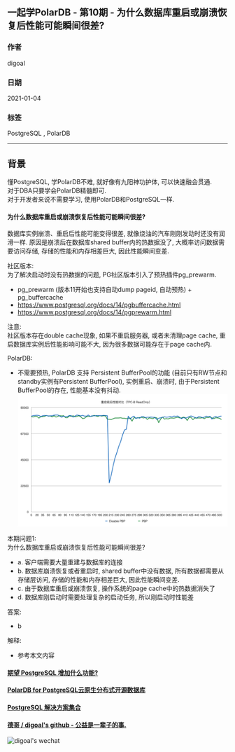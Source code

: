 ## 一起学PolarDB - 第10期 - 为什么数据库重启或崩溃恢复后性能可能瞬间很差?     
                                
### 作者                         
digoal                                
                                
### 日期                                
2021-01-04                               
                                
### 标签                                
PostgreSQL , PolarDB                                 
                                
----                                
                                
## 背景                
懂PostgreSQL, 学PolarDB不难, 就好像有九阳神功护体, 可以快速融会贯通.                       
对于DBA只要学会PolarDB精髓即可.                       
对于开发者来说不需要学习, 使用PolarDB和PostgreSQL一样.                                  
            
#### 为什么数据库重启或崩溃恢复后性能可能瞬间很差?        
数据库实例崩溃、重启后性能可能变得很差, 就像烧油的汽车刚刚发动时还没有润滑一样. 原因是崩溃后在数据库shared buffer内的热数据没了, 大概率访问数据需要访问存储, 存储的性能和内存相差巨大, 因此性能瞬间变差.   
  
社区版本:        
为了解决启动时没有热数据的问题, PG社区版本引入了预热插件pg_prewarm.   
- pg_prewarm (版本11开始也支持自动dump pageid, 自动预热) + pg_buffercache  
- https://www.postgresql.org/docs/14/pgbuffercache.html  
- https://www.postgresql.org/docs/14/pgprewarm.html  
  
注意:  
社区版本存在double cache现象, 如果不重启服务器, 或者未清理page cache, 重启数据库实例后性能影响可能不大, 因为很多数据可能存在于page cache内.    
  
PolarDB:    
- 不需要预热, PolarDB 支持 Persistent BufferPool的功能 (目前只有RW节点和standby实例有Persistent BufferPool), 实例重启、崩溃时, 由于Persistent BufferPool的存在, 性能基本没有抖动.    
![pic](20220104_03_pic_001.png)    
  
  
本期问题1:            
为什么数据库重启或崩溃恢复后性能可能瞬间很差?       
- a. 客户端需要大量重建与数据库的连接       
- b. 数据库崩溃恢复或者重启时, shared buffer中没有数据, 所有数据都需要从存储层访问, 存储的性能和内存相差巨大, 因此性能瞬间变差.    
- c. 由于数据库重启或崩溃恢复, 操作系统的page cache中的热数据消失了  
- d. 数据库刚启动时需要处理复杂的启动任务, 所以刚启动时性能差  
                      
答案:                      
- b            
                  
解释:                  
- 参考本文内容             
  
  
#### [期望 PostgreSQL 增加什么功能?](https://github.com/digoal/blog/issues/76 "269ac3d1c492e938c0191101c7238216")
  
  
#### [PolarDB for PostgreSQL云原生分布式开源数据库](https://github.com/ApsaraDB/PolarDB-for-PostgreSQL "57258f76c37864c6e6d23383d05714ea")
  
  
#### [PostgreSQL 解决方案集合](https://yq.aliyun.com/topic/118 "40cff096e9ed7122c512b35d8561d9c8")
  
  
#### [德哥 / digoal's github - 公益是一辈子的事.](https://github.com/digoal/blog/blob/master/README.md "22709685feb7cab07d30f30387f0a9ae")
  
  
![digoal's wechat](../pic/digoal_weixin.jpg "f7ad92eeba24523fd47a6e1a0e691b59")
  
